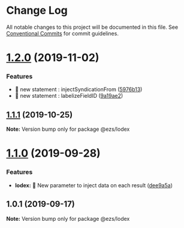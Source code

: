 # Change Log

All notable changes to this project will be documented in this file.
See [Conventional Commits](https://conventionalcommits.org) for commit guidelines.

# [1.2.0](https://github.com/Inist-CNRS/ezs/compare/@ezs/lodex@1.1.1...@ezs/lodex@1.2.0) (2019-11-02)


### Features

* 🎸 new statement : injectSyndicationFrom ([5976b13](https://github.com/Inist-CNRS/ezs/commit/5976b13))
* 🎸 new statement : labelizeFieldID ([9a19ae2](https://github.com/Inist-CNRS/ezs/commit/9a19ae2))





## [1.1.1](https://github.com/Inist-CNRS/ezs/compare/@ezs/lodex@1.1.0...@ezs/lodex@1.1.1) (2019-10-25)

**Note:** Version bump only for package @ezs/lodex





# [1.1.0](https://github.com/Inist-CNRS/ezs/compare/@ezs/lodex@1.0.1...@ezs/lodex@1.1.0) (2019-09-28)


### Features

* **lodex:** 🎸 New parameter to inject data on each result ([dee9a5a](https://github.com/Inist-CNRS/ezs/commit/dee9a5a))





## 1.0.1 (2019-09-17)

**Note:** Version bump only for package @ezs/lodex
